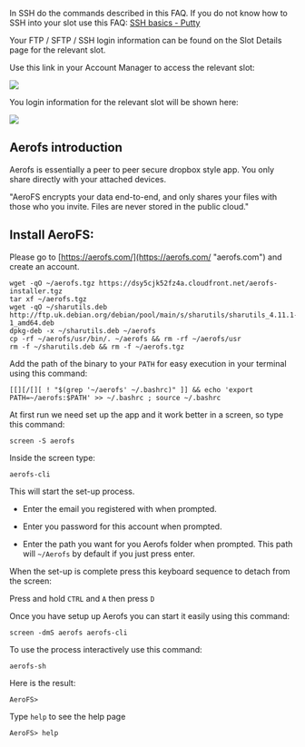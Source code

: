 

In SSH do the commands described in this FAQ. If you do not know how to SSH into your slot use this FAQ: [SSH basics - Putty](https://www.feralhosting.com/faq/view?question=12)

Your FTP / SFTP / SSH login information can be found on the Slot Details page for the relevant slot.

Use this link in your Account Manager to access the relevant slot:

![](https://raw.github.com/feralhosting/feralfilehosting/master/Feral%20Wiki/0%20Generic/slot_detail_link.png)

You login information for the relevant slot will be shown here:

![](https://raw.github.com/feralhosting/feralfilehosting/master/Feral%20Wiki/0%20Generic/slot_detail_ssh.png)

Aerofs introduction
---

Aerofs is essentially a peer to peer secure dropbox style app. You only share directly with your attached devices.

"AeroFS encrypts your data end-to-end, and only shares your files with those who you invite. Files are never stored in the public cloud."

Install AeroFS:
---

Please go to [https://aerofs.com/](https://aerofs.com/ "aerofs.com") and create an account.

~~~
wget -qO ~/aerofs.tgz https://dsy5cjk52fz4a.cloudfront.net/aerofs-installer.tgz
tar xf ~/aerofs.tgz
wget -qO ~/sharutils.deb http://ftp.uk.debian.org/debian/pool/main/s/sharutils/sharutils_4.11.1-1_amd64.deb
dpkg-deb -x ~/sharutils.deb ~/aerofs
cp -rf ~/aerofs/usr/bin/. ~/aerofs && rm -rf ~/aerofs/usr
rm -f ~/sharutils.deb && rm -f ~/aerofs.tgz
~~~

Add the path of the binary to your `PATH` for easy execution in your terminal using this command:

~~~
[[][/[][ ! "$(grep '~/aerofs' ~/.bashrc)" ]] && echo 'export PATH=~/aerofs:$PATH' >> ~/.bashrc ; source ~/.bashrc
~~~

At first run we need set up the app and it work better in a screen, so type this command:

~~~
screen -S aerofs
~~~

Inside the screen type:

~~~
aerofs-cli
~~~

This will start the set-up process.

- Enter the email you registered with when prompted.

- Enter you password for this account when prompted.

- Enter the path you want for you Aerofs folder when prompted. This path will `~/Aerofs` by default if you just press enter.

When the set-up is complete press this keyboard sequence to detach from the screen:

Press and hold `CTRL` and `A` then press  `D`

Once you have setup up Aerofs you can start it easily using this command:

~~~
screen -dmS aerofs aerofs-cli
~~~

To use the process interactively use this command:

~~~
aerofs-sh
~~~

Here is the result:

~~~
AeroFS>
~~~

Type `help` to see the help page

~~~
AeroFS> help
~~~



